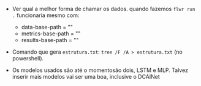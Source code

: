 * Ver qual a melhor forma de chamar os dados. quando fazemos `flwr run .` funcionaria mesmo com: 
    * data-base-path = "" 
    * metrics-base-path = ""
    * results-base-path = ""

* Comando que gera `estrutura.txt`: `tree /F /A > estrutura.txt` (no powershell).
* Os modelos usados são até o momentosão dois, LSTM e MLP. Talvez inserir mais modelos vai ser uma boa, inclusive o DCAINet